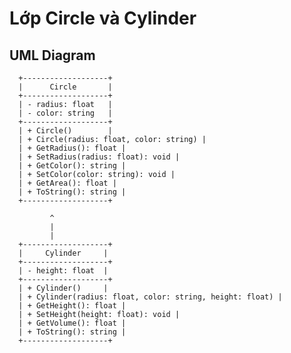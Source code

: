 # Lớp Circle và Cylinder

## UML Diagram

      +-------------------+
      |      Circle       |
      +-------------------+
      | - radius: float   |
      | - color: string   |
      +-------------------+
      | + Circle()        |
      | + Circle(radius: float, color: string) |
      | + GetRadius(): float |
      | + SetRadius(radius: float): void |
      | + GetColor(): string |
      | + SetColor(color: string): void |
      | + GetArea(): float |
      | + ToString(): string |
      +-------------------+

             ^
             |
             |
      +-------------------+
      |     Cylinder     |
      +-------------------+
      | - height: float  |
      +-------------------+
      | + Cylinder()     |
      | + Cylinder(radius: float, color: string, height: float) |
      | + GetHeight(): float |
      | + SetHeight(height: float): void |
      | + GetVolume(): float |
      | + ToString(): string |
      +-------------------+
